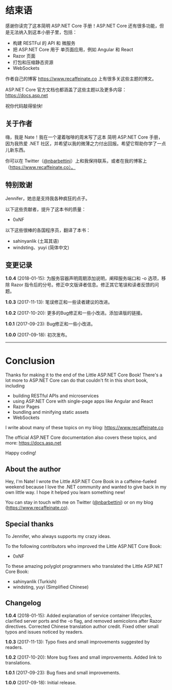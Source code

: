 # 结束语

感谢你读完了这本简明 ASP.NET Core 手册！ASP.NET Core 还有很多功能，但是无法纳入到这本小册子里，包括：

* 构建 RESTFul 的 API 和 微服务
* 把 ASP.NET Core 用于 单页面应用，例如 Angular 和 React
* Razor 页面
* 打包和压缩静态资源
* WebSockets

作者自己的博客 https://www.recaffeinate.co 上有很多关这些主题的博文。

ASP.NET Core 官方文档也都涵盖了这些主题以及更多内容：https://docs.asp.net

祝你代码敲得愉快!

## 关于作者

嗨，我是 Nate！我在一个灌着咖啡的周末写了这本 简明 ASP.NET Core 手册，因为我热爱 .NET 社区，并希望以我的微薄之力付出回报。希望它帮助你学了一点儿新东西。

你可以在 Twitter（[@nbarbettini](https://twitter.com/nbarbettini)）上和我保持联系，或者在我的博客上（https://www.recaffeinate.co）。

## 特别致谢

Jennifer，她总是支持我各种疯狂的点子。

以下这些贡献者，提升了这本书的质量：

* 0xNF

以下这些很棒的各国程序员，翻译了本书：

* sahinyanlik (土耳其语)
* windsting、yuyi (简体中文)

## 变更记录

**1.0.4** (2018-01-15): 为服务容器声明周期添加说明，阐释服务端口和 -o 选项，移除 Razor 指令后的分号。修正中文版译者信息。修正其它笔误和读者反馈的问题。

**1.0.3** (2017-11-13): 笔误修正和一些读者建议的改进。

**1.0.2** (2017-10-20): 更多的Bug修正和一些小改进。添加译版的链接。

**1.0.1** (2017-09-23): Bug修正和一些小改进。

**1.0.0** (2017-09-18): 初次发布。

---

# Conclusion

Thanks for making it to the end of the Little ASP.NET Core Book! There's a lot more to ASP.NET Core can do that couldn't fit in this short book, including

* building RESTful APIs and microservices
* using ASP.NET Core with single-page apps like Angular and React
* Razor Pages
* bundling and minifying static assets
* WebSockets

I write about many of these topics on my blog: https://www.recaffeinate.co

The official ASP.NET Core documentation also covers these topics, and more: https://docs.asp.net

Happy coding!

## About the author

Hey, I'm Nate! I wrote the Little ASP.NET Core Book in a caffeine-fueled weekend because I love the .NET community and wanted to give back in my own little way. I hope it helped you learn something new!

You can stay in touch with me on Twitter ([@nbarbettini](https://twitter.com/nbarbettini)) or on my blog (https://www.recaffeinate.co).

## Special thanks

To Jennifer, who always supports my crazy ideas.

To the following contributors who improved the Little ASP.NET Core Book:

* 0xNF

To these amazing polyglot programmers who translated the Little ASP.NET Core Book:

* sahinyanlik (Turkish)
* windsting, yuyi (Simplified Chinese)

## Changelog

**1.0.4** (2018-01-15): Added explanation of service container lifecycles, clarified server ports and the -o flag, and removed semicolons after Razor directives. Corrected Chinese translation author credit. Fixed other small typos and issues noticed by readers.

**1.0.3** (2017-11-13): Typo fixes and small improvements suggested by readers.

**1.0.2** (2017-10-20): More bug fixes and small improvements. Added link to translations.

**1.0.1** (2017-09-23): Bug fixes and small improvements.

**1.0.0** (2017-09-18): Initial release.
